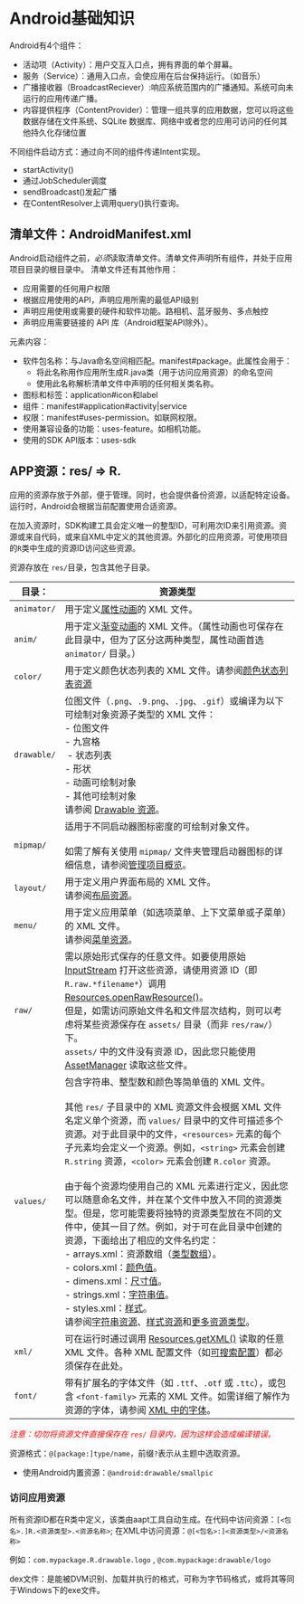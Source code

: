 # Android基础知识

Android有4个组件：

- 活动项（Activity）：用户交互入口点，拥有界面的单个屏幕。
- 服务（Service）：通用入口点，会使应用在后台保持运行。（如音乐）
- 广播接收器（BroadcastReciever）:响应系统范围内的广播通知。系统可向未运行的应用传递广播。
- 内容提供程序（ContentProvider）：管理一组共享的应用数据，您可以将这些数据存储在文件系统、SQLite 数据库、网络中或者您的应用可访问的任何其他持久化存储位置

不同组件启动方式：通过向不同的组件传递Intent实现。

- startActivity()
- 通过JobScheduler调度
- sendBroadcast()发起广播
- 在ContentResolver上调用query()执行查询。

## 清单文件：AndroidManifest.xml

Android启动组件之前，*必须*读取清单文件。清单文件声明所有组件，并处于应用项目目录的根目录中。
清单文件还有其他作用：

- 应用需要的任何用户权限
- 根据应用使用的API，声明应用所需的最低API级别
- 声明应用使用或需要的硬件和软件功能。路相机、蓝牙服务、多点触控
- 声明应用需要链接的 API 库（Android框架API除外）。

元素内容：

- 软件包名称：与Java命名空间相匹配。manifest#package。此属性会用于：
  - 将此名称用作应用所生成R.java类（用于访问应用资源）的命名空间
  - 使用此名称解析清单文件中声明的任何相关类名称。
- 图标和标签：application#icon和label
- 组件：manifest#application#activity|service
- 权限：manifest#uses-permission。如联网权限。
- 使用兼容设备的功能：uses-feature。如相机功能。
- 使用的SDK API版本：uses-sdk

## APP资源：res/ => R.

应用的资源存放于外部，便于管理。同时，也会提供备份资源，以适配特定设备。运行时，Android会根据当前配置使用合适资源。

在加入资源时，SDK构建工具会定义唯一的整型ID，可利用次ID来引用资源。资源或来自代码，或来自XML中定义的其他资源。外部化的应用资源，可使用项目的`R`类中生成的资源ID访问这些资源。

资源存放在 `res/`目录，包含其他子目录。

| 目录：         | 资源类型                                                                                                                                                                                                                                                                                                                                                                                                                                                                                                                                                                                                                                                                                                                                                                                                                                                                                                                                                                                                                                                                                                                                                                                                              |
| ----------- | ----------------------------------------------------------------------------------------------------------------------------------------------------------------------------------------------------------------------------------------------------------------------------------------------------------------------------------------------------------------------------------------------------------------------------------------------------------------------------------------------------------------------------------------------------------------------------------------------------------------------------------------------------------------------------------------------------------------------------------------------------------------------------------------------------------------------------------------------------------------------------------------------------------------------------------------------------------------------------------------------------------------------------------------------------------------------------------------------------------------------------------------------------------------------------------------------------------------- |
| `animator/` | 用于定义[属性动画](https://developer.android.google.cn/guide/topics/graphics/prop-animation.html)的 XML 文件。                                                                                                                                                                                                                                                                                                                                                                                                                                                                                                                                                                                                                                                                                                                                                                                                                                                                                                                                                                                                                                                                                                                |
| `anim/`     | 用于定义[渐变动画](https://developer.android.google.cn/guide/topics/graphics/view-animation.html#tween-animation)的 XML 文件。（属性动画也可保存在此目录中，但为了区分这两种类型，属性动画首选 `animator/` 目录。）                                                                                                                                                                                                                                                                                                                                                                                                                                                                                                                                                                                                                                                                                                                                                                                                                                                                                                                                                                                                                                               |
| `color/`    | 用于定义颜色状态列表的 XML 文件。请参阅[颜色状态列表资源](https://developer.android.google.cn/guide/topics/resources/color-list-resource.html)                                                                                                                                                                                                                                                                                                                                                                                                                                                                                                                                                                                                                                                                                                                                                                                                                                                                                                                                                                                                                                                                                             |
| `drawable/` | 位图文件（`.png`、`.9.png`、`.jpg`、`.gif`）或编译为以下可绘制对象资源子类型的 XML 文件： <br/>- 位图文件<br/>- 九宫格<br/> - 状态列表<br/>- 形状<br/>- 动画可绘制对象<br/>- 其他可绘制对象<br/>          请参阅 [Drawable 资源](https://developer.android.google.cn/guide/topics/resources/drawable-resource.html)。                                                                                                                                                                                                                                                                                                                                                                                                                                                                                                                                                                                                                                                                                                                                                                                                                                                                                                                                                           |
| `mipmap/`   | 适用于不同启动器图标密度的可绘制对象文件。<br/><br/>如需了解有关使用 `mipmap/` 文件夹管理启动器图标的详细信息，请参阅[管理项目概览](https://developer.android.google.cn/tools/projects/index.html#mipmap)。                                                                                                                                                                                                                                                                                                                                                                                                                                                                                                                                                                                                                                                                                                                                                                                                                                                                                                                                                                                                                                                              |
| `layout/`   | 用于定义用户界面布局的 XML 文件。<br/>请参阅[布局资源](https://developer.android.google.cn/guide/topics/resources/layout-resource.html)。                                                                                                                                                                                                                                                                                                                                                                                                                                                                                                                                                                                                                                                                                                                                                                                                                                                                                                                                                                                                                                                                                               |
| `menu/`     | 用于定义应用菜单（如选项菜单、上下文菜单或子菜单）的 XML 文件。<br/>请参阅[菜单资源](https://developer.android.google.cn/guide/topics/resources/menu-resource.html)。                                                                                                                                                                                                                                                                                                                                                                                                                                                                                                                                                                                                                                                                                                                                                                                                                                                                                                                                                                                                                                                                                  |
| `raw/`      | 需以原始形式保存的任意文件。如要使用原始 [InputStream](https://developer.android.google.cn/reference/java/io/InputStream.html) 打开这些资源，请使用资源 ID（即 `R.raw.*filename*`）调用 [Resources.openRawResource()](https://developer.android.google.cn/reference/android/content/res/Resources.html#openRawResource(int))。<br/> 但是，如需访问原始文件名和文件层次结构，则可以考虑将某些资源保存在 `assets/` 目录（而非 `res/raw/`）下。<br/>`assets/` 中的文件没有资源 ID，因此您只能使用 [AssetManager](https://developer.android.google.cn/reference/android/content/res/AssetManager.html) 读取这些文件。                                                                                                                                                                                                                                                                                                                                                                                                                                                                                                                                                                                                                                                                                                       |
| `values/`   | 包含字符串、整型数和颜色等简单值的 XML 文件。 <br/><br/>其他 `res/` 子目录中的 XML 资源文件会根据 XML 文件名定义单个资源，而 `values/` 目录中的文件可描述多个资源。对于此目录中的文件，`<resources>` 元素的每个子元素均会定义一个资源。例如，`<string>` 元素会创建 `R.string` 资源，`<color>` 元素会创建 `R.color` 资源。 <br/><br/>由于每个资源均使用自己的 XML 元素进行定义，因此您可以随意命名文件，并在某个文件中放入不同的资源类型。但是，您可能需要将独特的资源类型放在不同的文件中，使其一目了然。例如，对于可在此目录中创建的资源，下面给出了相应的文件名约定：<br/> - arrays.xml：资源数组（[类型数组](https://developer.android.google.cn/guide/topics/resources/more-resources.html#TypedArray)）。<br/>- colors.xml：[颜色值](https://developer.android.google.cn/guide/topics/resources/more-resources.html#Color)。<br/> - dimens.xml：[尺寸值](https://developer.android.google.cn/guide/topics/resources/more-resources.html#Dimension)。<br/> - strings.xml：[字符串值](https://developer.android.google.cn/guide/topics/resources/string-resource.html)。<br/>- styles.xml：[样式](https://developer.android.google.cn/guide/topics/resources/style-resource.html)。<br/>  请参阅[字符串资源](https://developer.android.google.cn/guide/topics/resources/string-resource.html)、[样式资源](https://developer.android.google.cn/guide/topics/resources/style-resource.html)和[更多资源类型](https://developer.android.google.cn/guide/topics/resources/more-resources.html)。 |
| `xml/`      | 可在运行时通过调用 [Resources.getXML()](https://developer.android.google.cn/reference/android/content/res/Resources.html#getXml(int)) 读取的任意 XML 文件。各种 XML 配置文件（如[可搜索配置](https://developer.android.google.cn/guide/topics/search/searchable-config.html)）都必须保存在此处。                                                                                                                                                                                                                                                                                                                                                                                                                                                                                                                                                                                                                                                                                                                                                                                                                                                                                                                                                          |
| `font/`     | 带有扩展名的字体文件（如 `.ttf`、`.otf` 或 `.ttc`），或包含 `<font-family>` 元素的 XML 文件。如需详细了解作为资源的字体，请参阅 [XML 中的字体](https://developer.android.google.cn/preview/features/fonts-in-xml.html)。                                                                                                                                                                                                                                                                                                                                                                                                                                                                                                                                                                                                                                                                                                                                                                                                                                                                                                                                                                                                                                         |

<font color='red' style=iterable> *注意：切勿将资源文件直接保存在 `res/` 目录内，因为这样会造成编译错误。*</font>

资源格式：`@[package:]type/name`，前缀`?`表示从主题中选取资源。

- 使用Android内置资源：`@android:drawable/smallpic`

### 访问应用资源

所有资源ID都在R类中定义，该类由aapt工具自动生成。在代码中访问资源：`[<包名>.]R.<资源类型>.<资源名称>`; 在XML中访问资源：`@[<包名>:]<资源类型>/<资源名称>`

例如：`com.mypackage.R.drawable.logo` , `@com.mypackage:drawable/logo`



dex文件：是能被DVM识别、加载并执行的格式，可称为字节码格式，或将其等同于Windows下的exe文件。